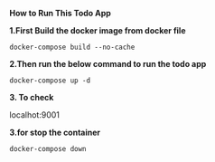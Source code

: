 **How to Run This Todo App**


**1.First Build the docker image from docker file**


`docker-compose build --no-cache`


**2.Then run the below command to run the todo app**


`docker-compose up -d`


**3. To check**


localhot:9001


**3.for stop the container**


`docker-compose down`
